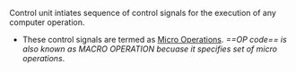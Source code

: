 Control unit intiates sequence of control signals for the execution of any computer operation.
- These control signals are termed as <u>Micro Operations</u>.
*==OP code== is also known as MACRO OPERATION becuase it specifies set of micro operations*.